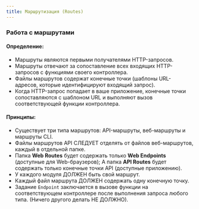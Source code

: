 ```yaml
---
title: Маршрутизация (Routes)
---
```


### Работа с маршрутами

#### Определение:
- Маршруты являются первыми получателями HTTP-запросов.
- Маршруты отвечают за сопоставление всех входящих HTTP-запросов с функциями своего контроллера.
- Файлы маршрутов содержат конечные точки (шаблоны URL-адресов, которые идентифицируют входящий запрос).
- Когда HTTP-запрос попадает в ваше приложение, конечные точки сопоставляются с шаблоном URL и выполняют вызов соответствующей функции контроллера.

#### Принципы:
- Существует три типа маршрутов: API-маршруты, веб-маршруты и маршруты CLI.
- Файлы маршрутов API СЛЕДУЕТ отделять от файлов веб-маршрутов, каждый в отдельной папке.
- Папка **Web Routes** будет содержать только **Web Endpoints** (доступные для Web-браузеров); А папка **API Routes** будет содержать только конечные точки API (доступные приложению).
- У каждого модуля ДОЛЖЕН быть свой маршрут.
- Каждый файл маршрута ДОЛЖЕН содержать одну конечную точку.
- Задание <f>`Endpoint`</f> заключается в вызове функции на соответствующем контроллере после выполнения запроса любого типа. (Ничего другого делать НЕ ДОЛЖНО).

